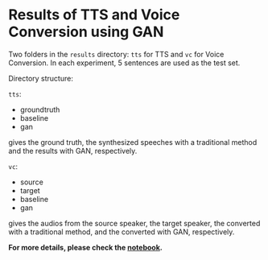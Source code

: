 # Results of TTS and Voice Conversion using GAN

Two folders in the `results` directory: `tts` for TTS and `vc` for Voice Conversion. 
In each experiment, 5 sentences are used as the test set.

Directory structure:

`tts`:
* groundtruth
* baseline
* gan  

gives the ground truth, the synthesized speeches with a traditional method and the results with GAN, respectively.

`vc`:
- source
- target
- baseline
- gan

gives the audios from the source speaker, the target speaker, the converted with a traditional method, and the converted with GAN, respectively.

**For more details, please check the [notebook](http://nbviewer.jupyter.org/github/Zhou-Xiaoyu/speech-synthesis-GAN/blob/master/gantts/notebooks/gantss_results.ipynb).**



